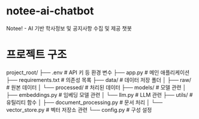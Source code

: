 # notee-ai-chatbot

Notee! - AI 기반 학사정보 및 공지사항 수집 및 제공 챗봇

# 프로젝트 구조

project_root/
├── .env # API 키 등 환경 변수
├── app.py # 메인 애플리케이션
├── requirements.txt # 의존성 목록
├── data/ # 데이터 저장 폴더
│ ├── raw/ # 원본 데이터
│ └── processed/ # 처리된 데이터
├── models/ # 모델 관련
│ ├── embeddings.py # 임베딩 모델 관련
│ └── llm.py # LLM 관련
├── utils/ # 유틸리티 함수
│ ├── document_processing.py # 문서 처리
│ └── vector_store.py # 벡터 저장소 관련
└── config.py # 구성 설정
